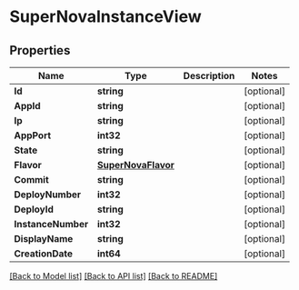 # SuperNovaInstanceView

## Properties

Name | Type | Description | Notes
------------ | ------------- | ------------- | -------------
**Id** | **string** |  | [optional] 
**AppId** | **string** |  | [optional] 
**Ip** | **string** |  | [optional] 
**AppPort** | **int32** |  | [optional] 
**State** | **string** |  | [optional] 
**Flavor** | [**SuperNovaFlavor**](SuperNovaFlavor.md) |  | [optional] 
**Commit** | **string** |  | [optional] 
**DeployNumber** | **int32** |  | [optional] 
**DeployId** | **string** |  | [optional] 
**InstanceNumber** | **int32** |  | [optional] 
**DisplayName** | **string** |  | [optional] 
**CreationDate** | **int64** |  | [optional] 

[[Back to Model list]](../README.md#documentation-for-models) [[Back to API list]](../README.md#documentation-for-api-endpoints) [[Back to README]](../README.md)


